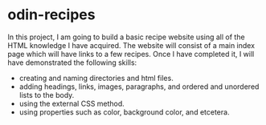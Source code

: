 # odin-recipes

In this project, I am going to build a basic recipe website using all of the HTML knowledge I have acquired. The website will consist of a main index page which will have links to a few recipes. Once I have completed it, I will have demonstrated the following skills:

- creating and naming directories and html files.
- adding headings, links, images, paragraphs, and ordered and unordered lists to the body.
- using the external CSS method. 
- using properties such as color, background color, and etcetera. 